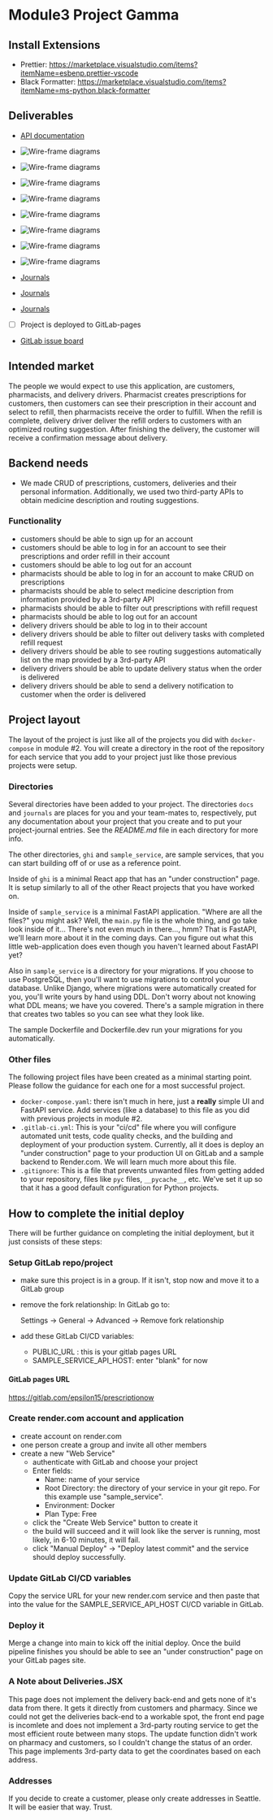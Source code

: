 # Module3 Project Gamma

## Install Extensions

* Prettier: <https://marketplace.visualstudio.com/items?itemName=esbenp.prettier-vscode>
* Black Formatter: <https://marketplace.visualstudio.com/items?itemName=ms-python.black-formatter>

## Deliverables

* [API documentation](docs/apis.md)
* ![Wire-frame diagrams](docs/main_page.png)
* ![Wire-frame diagrams](docs/login.png)
* ![Wire-frame diagrams](docs/signup.png)
* ![Wire-frame diagrams](docs/customer_home.png)
* ![Wire-frame diagrams](docs/pharmacist_prescription_lisst.png)
* ![Wire-frame diagrams](docs/pharmacist_create_prescription.png)
* ![Wire-frame diagrams](docs/delivery_home.png)
* ![Wire-frame diagrams](docs/delivery_task_map.png)

* [Journals](Journals/Ailin_Li.md)
* [Journals](Journals/grace_strutzel.md)
* [Journals](Journals/jared_wolf.md)

* [ ] Project is deployed to GitLab-pages
* [GitLab issue board](https://gitlab.com/epsilon15/prescriptionow/-/boards)

## Intended market

The people we would expect to use this application, are customers, pharmacists, and delivery drivers. Pharmacist creates prescriptions for customers, then customers can see their prescription in their account and select to refill, then pharmacists receive the order to fulfill. When the refill is complete, delivery driver deliver the refill orders to customers with an optimized routing suggestion. After finishing the delivery, the customer will receive a confirmation message about delivery.

## Backend needs

- We made CRUD of prescriptions, customers, deliveries and their personal information. Additionally, we used two third-party APIs to obtain medicine description and routing suggestions.

### Functionality

- customers should be able to sign up for an account
- customers should be able to log in for an account to see their prescriptions and order refill in their account
- customers should be able to log out for an account
- pharmacists should be able to log in for an account to make CRUD on prescriptions
- pharmacists should be able to select medicine description from information provided by a 3rd-party API
- pharmacists should be able to filter out prescriptions with refill request
- pharmacists should be able to log out for an account
- delivery drivers should be able to log in to their account
- delivery drivers should be able to filter out delivery tasks with completed refill request
- delivery drivers should be able to see routing suggestions automatically list on the map provided by a 3rd-party API
- delivery drivers should be able to update delivery status when the order is delivered
- delivery drivers should be able to send a delivery notification to customer when the order is delivered

## Project layout

The layout of the project is just like all of the projects
you did with `docker-compose` in module #2. You will create
a directory in the root of the repository for each service
that you add to your project just like those previous
projects were setup.

### Directories

Several directories have been added to your project. The
directories `docs` and `journals` are places for you and
your team-mates to, respectively, put any documentation
about your project that you create and to put your
project-journal entries. See the _README.md_ file in each
directory for more info.

The other directories, `ghi` and `sample_service`, are
sample services, that you can start building off of or use
as a reference point.

Inside of `ghi` is a minimal React app that has an "under
construction" page. It is setup similarly to all of the
other React projects that you have worked on.

Inside of `sample_service` is a minimal FastAPI application.
"Where are all the files?" you might ask? Well, the
`main.py` file is the whole thing, and go take look inside
of it... There's not even much in there..., hmm? That is
FastAPI, we'll learn more about it in the coming days. Can
you figure out what this little web-application does even
though you haven't learned about FastAPI yet?

Also in `sample_service` is a directory for your migrations.
If you choose to use PostgreSQL, then you'll want to use
migrations to control your database. Unlike Django, where
migrations were automatically created for you, you'll write
yours by hand using DDL. Don't worry about not knowing what
DDL means; we have you covered. There's a sample migration
in there that creates two tables so you can see what they
look like.

The sample Dockerfile and Dockerfile.dev run your migrations
for you automatically.

### Other files

The following project files have been created as a minimal
starting point. Please follow the guidance for each one for
a most successful project.

* `docker-compose.yaml`: there isn't much in here, just a
  **really** simple UI and FastAPI service. Add services
  (like a database) to this file as you did with previous
  projects in module #2.
* `.gitlab-ci.yml`: This is your "ci/cd" file where you will
  configure automated unit tests, code quality checks, and
  the building and deployment of your production system.
  Currently, all it does is deploy an "under construction"
  page to your production UI on GitLab and a sample backend
  to Render.com. We will learn much more about this file.
* `.gitignore`: This is a file that prevents unwanted files
  from getting added to your repository, files like
  `pyc` files, `__pycache__`, etc. We've set it up so that
  it has a good default configuration for Python projects.

## How to complete the initial deploy

There will be further guidance on completing the initial
deployment, but it just consists of these steps:

### Setup GitLab repo/project

* make sure this project is in a group. If it isn't, stop
  now and move it to a GitLab group
* remove the fork relationship: In GitLab go to:

  Settings -> General -> Advanced -> Remove fork relationship

* add these GitLab CI/CD variables:
  * PUBLIC_URL : this is your gitlab pages URL
  * SAMPLE_SERVICE_API_HOST: enter "blank" for now

#### GitLab pages URL

https://gitlab.com/epsilon15/prescriptionow

### Create render.com account and application

* create account on render.com
* one person create a group and invite all other members
* create a new "Web Service"
  * authenticate with GitLab and choose your project
  * Enter fields:
    * Name: name of your service
    * Root Directory: the directory of your service in your git repo.
      For this example use "sample_service".
    * Environment: Docker
    * Plan Type: Free
  * click the "Create Web Service" button to create it
  * the build will succeed and it will look like the server is running,
    most likely, in 6-10 minutes, it will fail.
  * click "Manual Deploy" -> "Deploy latest commit" and the service
    should deploy successfully.

### Update GitLab CI/CD variables

Copy the service URL for your new render.com service and then paste
that into the value for the SAMPLE_SERVICE_API_HOST CI/CD variable
in GitLab.

### Deploy it

Merge a change into main to kick off the initial deploy. Once the build pipeline
finishes you should be able to see an "under construction" page on your GitLab
pages site.


### A Note about Deliveries.JSX
This page does not implement the delivery back-end and gets none of it's data from there. It gets it directly from customers and pharmacy. Since we could not get the deliveries back-end to a workable spot, the front end page is incomlete and does not implement a 3rd-party routing service to get the most efficient route between many stops. The update function didn't work on pharmacy and customers, so I couldn't change the status of an order. This page implements 3rd-party data to get the coordinates based on each address.

### Addresses ###
If you decide to create a customer, please only create addresses in Seattle. It will be easier that way. Trust.